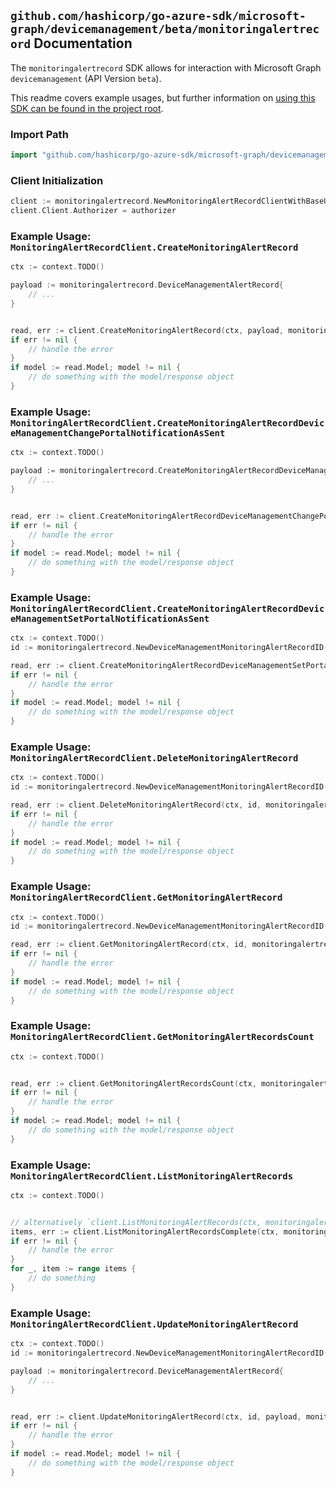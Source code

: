 
## `github.com/hashicorp/go-azure-sdk/microsoft-graph/devicemanagement/beta/monitoringalertrecord` Documentation

The `monitoringalertrecord` SDK allows for interaction with Microsoft Graph `devicemanagement` (API Version `beta`).

This readme covers example usages, but further information on [using this SDK can be found in the project root](https://github.com/hashicorp/go-azure-sdk/tree/main/docs).

### Import Path

```go
import "github.com/hashicorp/go-azure-sdk/microsoft-graph/devicemanagement/beta/monitoringalertrecord"
```


### Client Initialization

```go
client := monitoringalertrecord.NewMonitoringAlertRecordClientWithBaseURI("https://graph.microsoft.com")
client.Client.Authorizer = authorizer
```


### Example Usage: `MonitoringAlertRecordClient.CreateMonitoringAlertRecord`

```go
ctx := context.TODO()

payload := monitoringalertrecord.DeviceManagementAlertRecord{
	// ...
}


read, err := client.CreateMonitoringAlertRecord(ctx, payload, monitoringalertrecord.DefaultCreateMonitoringAlertRecordOperationOptions())
if err != nil {
	// handle the error
}
if model := read.Model; model != nil {
	// do something with the model/response object
}
```


### Example Usage: `MonitoringAlertRecordClient.CreateMonitoringAlertRecordDeviceManagementChangePortalNotificationAsSent`

```go
ctx := context.TODO()

payload := monitoringalertrecord.CreateMonitoringAlertRecordDeviceManagementChangePortalNotificationAsSentRequest{
	// ...
}


read, err := client.CreateMonitoringAlertRecordDeviceManagementChangePortalNotificationAsSent(ctx, payload, monitoringalertrecord.DefaultCreateMonitoringAlertRecordDeviceManagementChangePortalNotificationAsSentOperationOptions())
if err != nil {
	// handle the error
}
if model := read.Model; model != nil {
	// do something with the model/response object
}
```


### Example Usage: `MonitoringAlertRecordClient.CreateMonitoringAlertRecordDeviceManagementSetPortalNotificationAsSent`

```go
ctx := context.TODO()
id := monitoringalertrecord.NewDeviceManagementMonitoringAlertRecordID("alertRecordId")

read, err := client.CreateMonitoringAlertRecordDeviceManagementSetPortalNotificationAsSent(ctx, id, monitoringalertrecord.DefaultCreateMonitoringAlertRecordDeviceManagementSetPortalNotificationAsSentOperationOptions())
if err != nil {
	// handle the error
}
if model := read.Model; model != nil {
	// do something with the model/response object
}
```


### Example Usage: `MonitoringAlertRecordClient.DeleteMonitoringAlertRecord`

```go
ctx := context.TODO()
id := monitoringalertrecord.NewDeviceManagementMonitoringAlertRecordID("alertRecordId")

read, err := client.DeleteMonitoringAlertRecord(ctx, id, monitoringalertrecord.DefaultDeleteMonitoringAlertRecordOperationOptions())
if err != nil {
	// handle the error
}
if model := read.Model; model != nil {
	// do something with the model/response object
}
```


### Example Usage: `MonitoringAlertRecordClient.GetMonitoringAlertRecord`

```go
ctx := context.TODO()
id := monitoringalertrecord.NewDeviceManagementMonitoringAlertRecordID("alertRecordId")

read, err := client.GetMonitoringAlertRecord(ctx, id, monitoringalertrecord.DefaultGetMonitoringAlertRecordOperationOptions())
if err != nil {
	// handle the error
}
if model := read.Model; model != nil {
	// do something with the model/response object
}
```


### Example Usage: `MonitoringAlertRecordClient.GetMonitoringAlertRecordsCount`

```go
ctx := context.TODO()


read, err := client.GetMonitoringAlertRecordsCount(ctx, monitoringalertrecord.DefaultGetMonitoringAlertRecordsCountOperationOptions())
if err != nil {
	// handle the error
}
if model := read.Model; model != nil {
	// do something with the model/response object
}
```


### Example Usage: `MonitoringAlertRecordClient.ListMonitoringAlertRecords`

```go
ctx := context.TODO()


// alternatively `client.ListMonitoringAlertRecords(ctx, monitoringalertrecord.DefaultListMonitoringAlertRecordsOperationOptions())` can be used to do batched pagination
items, err := client.ListMonitoringAlertRecordsComplete(ctx, monitoringalertrecord.DefaultListMonitoringAlertRecordsOperationOptions())
if err != nil {
	// handle the error
}
for _, item := range items {
	// do something
}
```


### Example Usage: `MonitoringAlertRecordClient.UpdateMonitoringAlertRecord`

```go
ctx := context.TODO()
id := monitoringalertrecord.NewDeviceManagementMonitoringAlertRecordID("alertRecordId")

payload := monitoringalertrecord.DeviceManagementAlertRecord{
	// ...
}


read, err := client.UpdateMonitoringAlertRecord(ctx, id, payload, monitoringalertrecord.DefaultUpdateMonitoringAlertRecordOperationOptions())
if err != nil {
	// handle the error
}
if model := read.Model; model != nil {
	// do something with the model/response object
}
```
